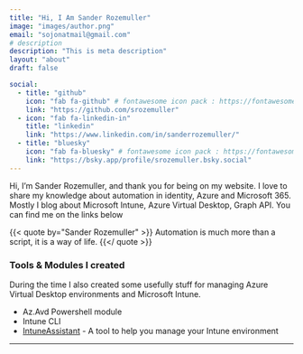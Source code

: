 ```yaml
---
title: "Hi, I Am Sander Rozemuller"
image: "images/author.png"
email: "sojonatmail@gmail.com"
# description
description: "This is meta description"
layout: "about"
draft: false

social:
  - title: "github"
    icon: "fab fa-github" # fontawesome icon pack : https://fontawesome.com/icons/
    link: "https://github.com/srozemuller"
  - icon: "fab fa-linkedin-in"
    title: "linkedin"
    link: "https://www.linkedin.com/in/sanderrozemuller/"
  - title: "bluesky"
    icon: "fab fa-bluesky" # fontawesome icon pack : https://fontawesome.com/icons/
    link: "https://bsky.app/profile/srozemuller.bsky.social"
---
```


Hi, I’m Sander Rozemuller, and thank you for being on my website. I love to share my knowledge about automation in identity, Azure and Microsoft 365. Mostly I blog about Microsoft Intune, Azure Virtual Desktop, Graph API.
You can find me on the links below

{{< quote by="Sander Rozemuller" >}}
Automation is much more than a script, it is a way of life.
{{</ quote >}}

### Tools & Modules I created
During the time I also created some usefully stuff for managing Azure Virtual Desktop environments and Microsoft Intune.

- Az.Avd Powershell module
- Intune CLI
- [IntuneAssistant](https://intuneassistant.cloud) - A tool to help you manage your Intune environment
<hr>